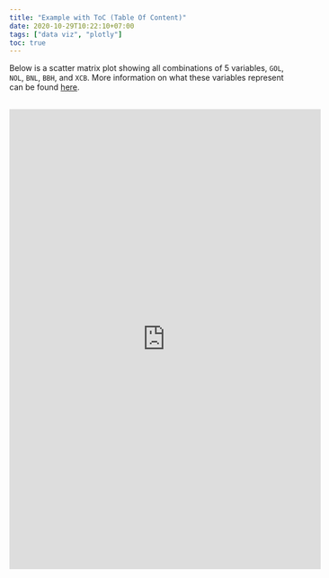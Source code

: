 ```yaml
---
title: "Example with ToC (Table Of Content)"
date: 2020-10-29T10:22:10+07:00
tags: ["data viz", "plotly"]
toc: true
---
```


Below is a scatter matrix plot showing all combinations of 5 variables, `GOL`, `NOL`, `BNL`, `BBH`, and `XCB`. More information on what these variables represent can be found [here](https://www.rdocumentation.org/packages/TestDimorph/versions/0.4.1/topics/Howells).

<br>

  <iframe
    title="Crania Data Visualization"
    src="https://rawcdn.githack.com/s-lasch/s-lasch.github.io/5ac4853d6acfc41a3e45f33062fab314eee8eaf9/_includes/scatter_matrix.html"
    style="height: 820px; width:110%; border: none;"
  ></iframe>
